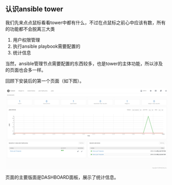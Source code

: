 ## 认识ansible tower

我们先来点点鼠标看看tower中都有什么，不过在点鼠标之前心中应该有数，所有的功能都不会脱离三大类

1. 用户权限管理
2. 执行ansible playbook需要配置的
3. 统计信息

当然，ansible管理节点需要配置的东西较多，也是tower的主体功能，所以涉及的页面也会多一样。



回顾下安装后的第一个页面（如下图）。

![](/tower/main_dashboard.png)

页面的主要版面是DASHBOARD面板，展示了统计信息。




